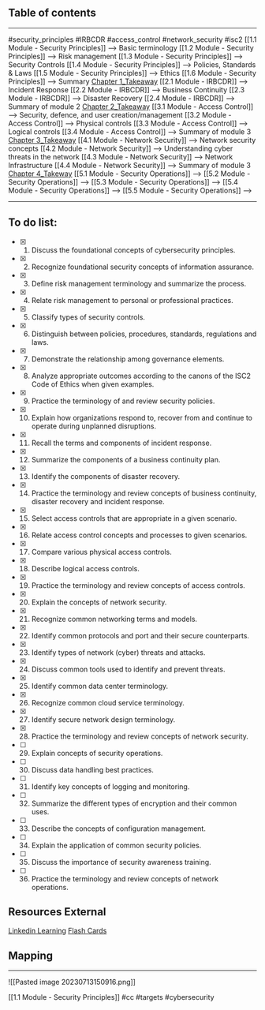 ## Table of contents
---
#security_principles #IRBCDR #access_control #network_security #isc2
[[1.1 Module - Security Principles]] --> Basic terminology
[[1.2 Module - Security Principles]] --> Risk management
[[1.3 Module - Security Principles]] --> Security Controls
[[1.4 Module - Security Principles]] --> Policies, Standards & Laws 
[[1.5 Module - Security Principles]] --> Ethics
[[1.6 Module - Security Principles]] --> Summary [Chapter 1_Takeaway](obsidian://open?vault=Vaccum-Cleaner&file=CyberSecurity%20-%20Online%20Learning%2FCertified%20in%20CyberSecurity%20(CC)%2FChapter%201_Takeaway.pdf)
[[2.1 Module - IRBCDR]] --> Incident Response
[[2.2 Module  - IRBCDR]] --> Business Continuity
[[2.3 Module  - IRBCDR]] --> Disaster Recovery
[[2.4 Module  - IRBCDR]] --> Summary of module 2 [Chapter 2_Takeaway](obsidian://open?vault=Vaccum-Cleaner&file=CyberSecurity%20-%20Online%20Learning%2FCertified%20in%20CyberSecurity%20(CC)%2FChapter%201_Takeaway.pdf)
[[3.1 Module  - Access Control]]  --> Security, defence, and user creation/management
[[3.2 Module  - Access Control]] --> Physical controls
[[3.3 Module  - Access Control]] --> Logical controls
[[3.4 Module  - Access Control]] --> Summary of module 3 [Chapter 3_Takeaway](obsidian://open?vault=Vaccum-Cleaner&file=CyberSecurity%20-%20Online%20Learning%2FCertified%20in%20CyberSecurity%20(CC)%2FChapter%203_Takeaway.pdf)
[[4.1 Module  - Network Security]] --> Network security concepts
[[4.2 Module - Network Security]] --> Understanding cyber threats in the network
[[4.3 Module - Network Security]] --> Network Infrastructure 
[[4.4 Module - Network Security]] --> Summary of module 3 [Chapter 4_Takeway](obsidian://open?vault=Vaccum-Cleaner&file=CyberSecurity%20-%20Online%20Learning%2FCertified%20in%20CyberSecurity%20(CC)%2FChapter%204_Takeaway.pdf)
[[5.1 Module - Security Operations]] -->
[[5.2 Module - Security Operations]] -->
[[5.3 Module - Security Operations]] -->
[[5.4 Module - Security Operations]] -->
[[5.5 Module - Security Operations]] -->

---
## To do list:

- [x] 1. Discuss the foundational concepts of cybersecurity principles. 
- [x] 2. Recognize foundational security concepts of information assurance. 
- [x] 3. Define risk management terminology and summarize the process. 
- [x] 4. Relate risk management to personal or professional practices. 
- [x] 5. Classify types of security controls. 
- [x] 6. Distinguish between policies, procedures, standards, regulations and laws. 
- [x] 7. Demonstrate the relationship among governance elements. 
- [x] 8. Analyze appropriate outcomes according to the canons of the ISC2 Code of Ethics when given examples. 
- [x] 9. Practice the terminology of and review security policies. 
- [x] 10. Explain how organizations respond to, recover from and continue to operate during unplanned disruptions. 
- [x] 11. Recall the terms and components of incident response. 
- [x] 12. Summarize the components of a business continuity plan. 
- [x] 13. Identify the components of disaster recovery. 
- [x] 14. Practice the terminology and review concepts of business continuity, disaster recovery and incident response. 
- [x]  15. Select access controls that are appropriate in a given scenario. 
- [x]  16. Relate access control concepts and processes to given scenarios. 
- [x] 17. Compare various physical access controls. 
- [x] 18. Describe logical access controls. 
- [x] 19. Practice the terminology and review concepts of access controls. 
- [x] 20. Explain the concepts of network security. 
- [x] 21. Recognize common networking terms and models. 
- [x] 22. Identify common protocols and port and their secure counterparts. 
- [x] 23. Identify types of network (cyber) threats and attacks. 
- [x] 24. Discuss common tools used to identify and prevent threats. 
- [x] 25. Identify common data center terminology. 
- [x] 26. Recognize common cloud service terminology. 
- [x] 27. Identify secure network design terminology. 
- [x] 28. Practice the terminology and review concepts of network security. 
- [ ] 29. Explain concepts of security operations. 
- [ ] 30. Discuss data handling best practices. 
- [ ] 31. Identify key concepts of logging and monitoring. 
- [ ] 32. Summarize the different types of encryption and their common uses. 
- [ ] 33. Describe the concepts of configuration management. 
- [ ] 34. Explain the application of common security policies. 
- [ ] 35. Discuss the importance of security awareness training. 
- [ ] 36. Practice the terminology and review concepts of network operations.
## Resources External
[Linkedin Learning](https://www.linkedin.com/learning/isc-2-certified-in-cybersecurity-cc-cert-prep/cybersecurity-15121230)
[Flash Cards](https://quizlet.com/669177667/chapter-1-security-principles-flash-cards/?funnelUUID=43ca3329-15fc-4055-94bb-eeaa9634920a)

## Mapping
--- 
![[Pasted image 20230713150916.png]]

[[1.1 Module - Security Principles]]
#cc #targets #cybersecurity
